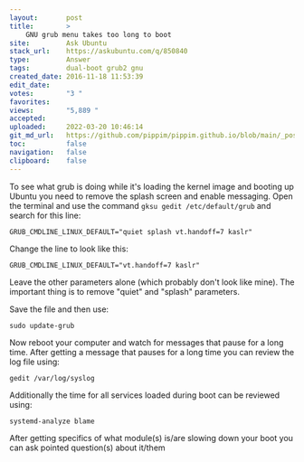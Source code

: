 ```yaml
---
layout:       post
title:        >
    GNU grub menu takes too long to boot
site:         Ask Ubuntu
stack_url:    https://askubuntu.com/q/850840
type:         Answer
tags:         dual-boot grub2 gnu
created_date: 2016-11-18 11:53:39
edit_date:    
votes:        "3 "
favorites:    
views:        "5,889 "
accepted:     
uploaded:     2022-03-20 10:46:14
git_md_url:   https://github.com/pippim/pippim.github.io/blob/main/_posts/2016/2016-11-18-GNU-grub-menu-takes-too-long-to-boot.md
toc:          false
navigation:   false
clipboard:    false
---
```


To see what grub is doing while it's loading the kernel image and booting up Ubuntu you need to remove the splash screen and enable messaging. Open the terminal and use the command `gksu gedit /etc/default/grub` and search for this line:

``` 
GRUB_CMDLINE_LINUX_DEFAULT="quiet splash vt.handoff=7 kaslr"
```

Change the line to look like this:

``` 
GRUB_CMDLINE_LINUX_DEFAULT="vt.handoff=7 kaslr"
```

Leave the other parameters alone (which probably don't look like mine). The important thing is to remove "quiet" and "splash" parameters.

Save the file and then use:

``` 
sudo update-grub
```

Now reboot your computer and watch for messages that pause for a long time. After getting a message that pauses for a long time you can review the log file using:

``` 
gedit /var/log/syslog
```

Additionally the time for all services loaded during boot can be reviewed using:

``` 
systemd-analyze blame
```

After getting specifics of what module(s) is/are slowing down your boot you can ask pointed question(s) about it/them
